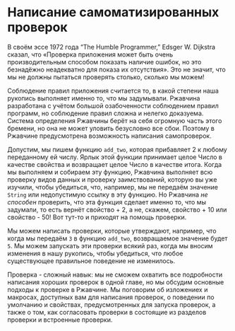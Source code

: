 # Написание самоматизированных проверок

В своём эссе 1972 года “The Humble Programmer,” Edsger W. Dijkstra сказал, что «Проверка приложения может быть очень производительным способом показать наличие ошибок, но это безнадёжно неадекватно для показа их отсутствия». Это не значит, что мы не должны пытаться проверять столько, сколько мы можем!

Соблюдение правил приложения считается то, в какой степени наша рукопись выполняет именно то, что мы задумывали. Ржавчина разработана с учётом большой озабоченности соблюдением правил программ, но соблюдение правил сложна и нелегко доказуема. Система определения Ржавчины берёт на себя огромную часть этого бремени, но она не может уловить безусловно все сбои. Поэтому в Ржавчине предусмотрена возможность написания самопроверок.

Допустим, мы пишем функцию `add_two`, которая прибавляет 2 к любому переданному ей числу. Ярлык этой функции принимает целое Число в качестве свойства и возвращает целое Число в качестве итога. Когда мы выполняем и собираем эту функцию, Ржавчина выполняет всю проверку видов данных и проверку заимствований, которую вы уже изучили, чтобы убедиться, что, например, мы не передаём значение `String` или недопустимую ссылку в эту функцию. Но Ржавчина *не способен* проверить, что эта функция сделает именно то, что мы задумали, то есть вернёт свойство + 2, а не, скажем, свойство + 10 или свойство - 50! Вот тут-то и приходят на помощь проверки.

Мы можем написать проверки, которые утверждают, например, что когда мы передаём `3` в функцию `add_two`, возвращаемое значение будет `5`. Мы можем запускать эти проверки всякий раз, когда мы вносим изменения в нашу рукопись, чтобы убедиться, что любое существующее правильное поведение не изменилось.

Проверка - сложный навык: мы не сможем охватить все подробности написания хороших проверок в одной главе, но мы обсудим основные подходы к проверке в Ржавчине. Мы поговорим об изложениех и макросах, доступных вам для написания проверок, о поведении по умолчанию и свойствах, предусмотренных для запуска проверок, а также о том, как согласовать проверки в состоящие из разделов проверки и встроенные проверки.
